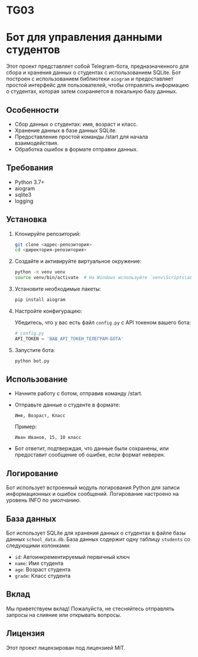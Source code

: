 # TG03
 
# Бот для управления данными студентов

Этот проект представляет собой Telegram-бота, предназначенного для сбора и хранения данных о студентах с использованием SQLite. Бот построен с использованием библиотеки `aiogram` и предоставляет простой интерфейс для пользователей, чтобы отправлять информацию о студентах, которая затем сохраняется в локальную базу данных.

## Особенности

- Сбор данных о студентах: имя, возраст и класс.
- Хранение данных в базе данных SQLite.
- Предоставление простой команды /start для начала взаимодействия.
- Обработка ошибок в формате отправки данных.

## Требования

- Python 3.7+
- aiogram
- sqlite3
- logging

## Установка

1. Клонируйте репозиторий:

   ```bash
   git clone <адрес-репозитория>
   cd <директория-репозитория>
   ```

2. Создайте и активируйте виртуальное окружение:

   ```bash
   python -m venv venv
   source venv/bin/activate  # На Windows используйте `venv\Scripts\activate`
   ```

3. Установите необходимые пакеты:

   ```bash
   pip install aiogram
   ```

4. Настройте конфигурацию:

   Убедитесь, что у вас есть файл `config.py` с API токеном вашего бота:

   ```python
   # config.py
   API_TOKEN = 'ВАШ_API_ТОКЕН_ТЕЛЕГРАМ-БОТА'
   ```

5. Запустите бота:

   ```bash
   python bot.py
   ```

## Использование

- Начните работу с ботом, отправив команду /start.
- Отправьте данные о студенте в формате:

  ```
  Имя, Возраст, Класс
  ```

  Пример:

  ```
  Иван Иванов, 15, 10 класс
  ```

- Бот ответит, подтверждая, что данные были сохранены, или предоставит сообщение об ошибке, если формат неверен.

## Логирование

Бот использует встроенный модуль логирования Python для записи информационных и ошибок сообщений. Логирование настроено на уровень INFO по умолчанию.

## База данных

Бот использует SQLite для хранения данных о студентах в файле базы данных `school_data.db`. База данных содержит одну таблицу `students` со следующими колонками:

- `id`: Автоинкрементируемый первичный ключ
- `name`: Имя студента
- `age`: Возраст студента
- `grade`: Класс студента

## Вклад

Мы приветствуем вклад! Пожалуйста, не стесняйтесь отправлять запросы на слияние или открывать вопросы.

## Лицензия

Этот проект лицензирован под лицензией MIT.